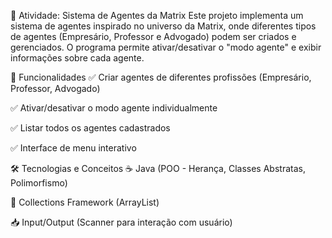📝 Atividade: Sistema de Agentes da Matrix
Este projeto implementa um sistema de agentes inspirado no universo da Matrix, onde diferentes tipos de agentes (Empresário, Professor e Advogado) podem ser criados e gerenciados. O programa permite ativar/desativar o "modo agente" e exibir informações sobre cada agente.

🚀 Funcionalidades
✅ Criar agentes de diferentes profissões (Empresário, Professor, Advogado)

✅ Ativar/desativar o modo agente individualmente

✅ Listar todos os agentes cadastrados

✅ Interface de menu interativo

🛠️ Tecnologias e Conceitos
☕ Java (POO - Herança, Classes Abstratas, Polimorfismo)

🔄 Collections Framework (ArrayList)

📥 Input/Output (Scanner para interação com usuário)
